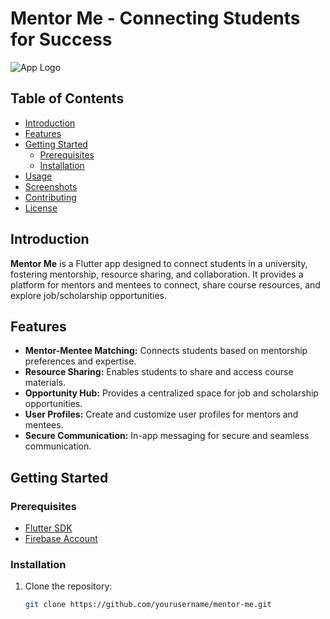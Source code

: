 # Mentor Me - Connecting Students for Success

![App Logo](path/to/your/app_logo.png)

## Table of Contents

- [Introduction](#introduction)
- [Features](#features)
- [Getting Started](#getting-started)
  - [Prerequisites](#prerequisites)
  - [Installation](#installation)
- [Usage](#usage)
- [Screenshots](#screenshots)
- [Contributing](#contributing)
- [License](#license)

## Introduction

**Mentor Me** is a Flutter app designed to connect students in a university, fostering mentorship, resource sharing, and collaboration. It provides a platform for mentors and mentees to connect, share course resources, and explore job/scholarship opportunities.

## Features

- **Mentor-Mentee Matching:** Connects students based on mentorship preferences and expertise.
- **Resource Sharing:** Enables students to share and access course materials.
- **Opportunity Hub:** Provides a centralized space for job and scholarship opportunities.
- **User Profiles:** Create and customize user profiles for mentors and mentees.
- **Secure Communication:** In-app messaging for secure and seamless communication.

## Getting Started

### Prerequisites

- [Flutter SDK](https://flutter.dev/docs/get-started/install)
- [Firebase Account](https://console.firebase.google.com/)

### Installation

1. Clone the repository:

   ```bash
   git clone https://github.com/yourusername/mentor-me.git
